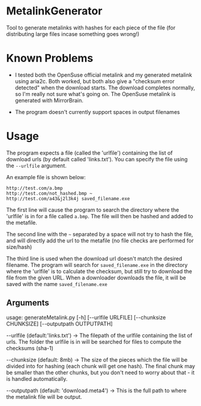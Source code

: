 # MetalinkGenerator
Tool to generate metalinks with hashes for each piece of the file (for distributing large files incase something goes wrong!)


# Known Problems
- I tested both the OpenSuse official metalink and my generated metalink using aria2c. Both worked, but both also give a "checksum error detected" when the download starts. 
The download completes normally, so I'm really not sure what's going on. The OpenSuse metalink is generated with MirrorBrain.

- The program doesn't currently support spaces in output filenames


# Usage
The program expects a file (called the 'urlfile') containing the list of download urls (by default called 'links.txt'). You can specify the file using the `--urlfile` argument.

An example file is shown below:

```
http://test.com/a.bmp
http://test.com/not_hashed.bmp ~
http://test.com/a43&j2l3k4j saved_filename.exe
```

The first line will cause the program to search the directory where the 'urlfile' is in for a file called `a.bmp`. The file will then be hashed and added to the metafile.

The second line with the `~` separated by a space will not try to hash the file, and will directly add the url to the metafile (no file checks are performed for size/hash)

The third line is used when the download url doesn't match the desired filename. The program will search for `saved_filename.exe` in the directory where the 'urlfile' is to calculate the checksum, but still try to download the file from the given URL. When a downloader downloads the file, it will be saved with the name `saved_filename.exe`

## Arguments

usage: generateMetalink.py [-h] [--urlfile URLFILE] [--chunksize CHUNKSIZE] [--outputpath OUTPUTPATH]

--urlfile (default:'links.txt') -> The filepath of the urlfile containing the list of urls. The folder the urlfile is in will be searched for files to compute the checksums (sha-1)

--chunksize (default: 8mb) -> The size of the pieces which the file will be divided into for hashing (each chunk will get one hash). The final chunk may be smaller than the other chunks, but you don't need to worry about that - it is handled automatically.

--outputpath (default: 'download.meta4') -> This is the full path to where the metalink file will be output.


